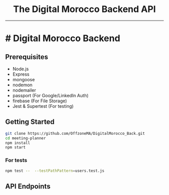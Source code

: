 
<h1 align="center">The Digital Morocco Backend API</h1>

------

# # Digital Morocco Backend


## Prerequisites

- Node.js 
- Express
- mongoose 
- nodemon
- nodemailer
- passport (For Google/LinkedIn Auth)
- firebase (For File Storage)
- Jest & Supertest (For testing)
## Getting Started
```bash
git clone https://github.com/OffzoneMA/DigitalMorocco_Back.git
cd meeting-planner
npm install
npm start
```
### For tests
```bash
npm test --  --testPathPattern=users.test.js
```
## API Endpoints
